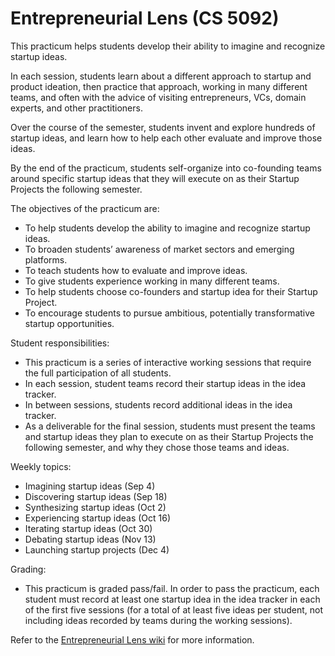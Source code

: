 # Entrepreneurial Lens (CS 5092)

This practicum helps students develop their ability to imagine and recognize startup ideas. 

In each session, students learn about a different approach to startup and product ideation, then practice that approach, working in many different teams, and often with the advice of visiting entrepreneurs, VCs, domain experts, and other practitioners.
 
Over the course of the semester, students invent and explore hundreds of startup ideas, and learn how to help each other evaluate and improve those ideas.

By the end of the practicum, students self-organize into co-founding teams around specific startup ideas that they will execute on as their Startup Projects the following semester.

The objectives of the practicum are:
* To help students develop the ability to imagine and recognize startup ideas.
* To broaden students’ awareness of market sectors and emerging platforms.
* To teach students how to evaluate and improve ideas.
* To give students experience working in many different teams.
* To help students choose co-founders and startup idea for their Startup Project.
* To encourage students to pursue ambitious, potentially transformative startup opportunities.

Student responsibilities:
* This practicum is a series of interactive working sessions that require the full participation of all students.
* In each session, student teams record their startup ideas in the idea tracker.
* In between sessions, students record additional ideas in the idea tracker.
* As a deliverable for the final session, students must present the teams and startup ideas they plan to execute on as their Startup Projects the following semester, and why they chose those teams and ideas.

Weekly topics:
* Imagining startup ideas (Sep 4)
* Discovering startup ideas (Sep 18)
* Synthesizing startup ideas (Oct 2)
* Experiencing startup ideas (Oct 16)
* Iterating startup ideas (Oct 30)
* Debating startup ideas (Nov 13)
* Launching startup projects (Dec 4)

Grading:
* This practicum is graded pass/fail. In order to pass the practicum, each student must record at least one startup idea in the idea tracker in each of the first five sessions (for a total of at least five ideas per student, not including ideas recorded by teams during the working sessions).

Refer to the [Entrepreneurial Lens wiki](https://github.com/cornelltech/entrepreneurial-lens/wiki) for more information.
